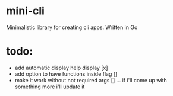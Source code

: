 # mini-cli
Minimalistic library for creating cli apps. Written in Go


# todo:
- add automatic display help display [x]
- add option to have functions inside flag []
- make it work without not required args []
... if i'll come up with something more i'll update it
